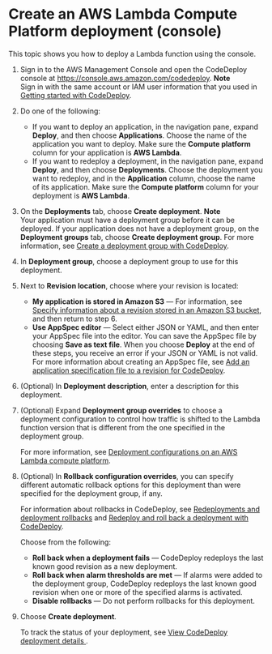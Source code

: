 # Create an AWS Lambda Compute Platform deployment \(console\)<a name="deployments-create-console-lambda"></a>

This topic shows you how to deploy a Lambda function using the console\.

1. Sign in to the AWS Management Console and open the CodeDeploy console at [https://console\.aws\.amazon\.com/codedeploy](https://console.aws.amazon.com/codedeploy)\.
**Note**  
Sign in with the same account or IAM user information that you used in [Getting started with CodeDeploy](getting-started-codedeploy.md)\.

1. Do one of the following:
   +  If you want to deploy an application, in the navigation pane, expand **Deploy**, and then choose **Applications**\. Choose the name of the application you want to deploy\. Make sure the **Compute platform** column for your application is **AWS Lambda**\.
   +  If you want to redeploy a deployment, in the navigation pane, expand **Deploy**, and then choose **Deployments**\. Choose the deployment you want to redeploy, and in the **Application** column, choose the name of its application\. Make sure the **Compute platform** column for your deployment is **AWS Lambda**\.

1. On the **Deployments** tab, choose **Create deployment**\.
**Note**  
Your application must have a deployment group before it can be deployed\. If your application does not have a deployment group, on the **Deployment groups** tab, choose **Create deployment group**\. For more information, see [Create a deployment group with CodeDeploy](deployment-groups-create.md)\. 

1. In **Deployment group**, choose a deployment group to use for this deployment\.

1. Next to **Revision location**, choose where your revision is located:
   + **My application is stored in Amazon S3** — For information, see [Specify information about a revision stored in an Amazon S3 bucket](deployments-create-console-s3.md), and then return to step 6\. 
   + **Use AppSpec editor** — Select either JSON or YAML, and then enter your AppSpec file into the editor\. You can save the AppSpec file by choosing **Save as text file**\. When you choose **Deploy** at the end of these steps, you receive an error if your JSON or YAML is not valid\. For more information about creating an AppSpec file, see [Add an application specification file to a revision for CodeDeploy](application-revisions-appspec-file.md)\. 

1. \(Optional\) In **Deployment description**, enter a description for this deployment\.

1. \(Optional\) Expand **Deployment group overrides** to choose a deployment configuration to control how traffic is shifted to the Lambda function version that is different from the one specified in the deployment group\.

   For more information, see [ Deployment configurations on an AWS Lambda compute platform](deployment-configurations.md#deployment-configuration-lambda)\.

1. \(Optional\) In **Rollback configuration overrides**, you can specify different automatic rollback options for this deployment than were specified for the deployment group, if any\.

   For information about rollbacks in CodeDeploy, see [Redeployments and deployment rollbacks](deployment-steps-lambda.md#deployment-rollback-lambda) and [Redeploy and roll back a deployment with CodeDeploy](deployments-rollback-and-redeploy.md)\.

   Choose from the following:
   + **Roll back when a deployment fails** — CodeDeploy redeploys the last known good revision as a new deployment\.
   + **Roll back when alarm thresholds are met** — If alarms were added to the deployment group, CodeDeploy redeploys the last known good revision when one or more of the specified alarms is activated\.
   + **Disable rollbacks** — Do not perform rollbacks for this deployment\.

1. Choose **Create deployment**\. 

   To track the status of your deployment, see [View CodeDeploy deployment details ](deployments-view-details.md)\.
